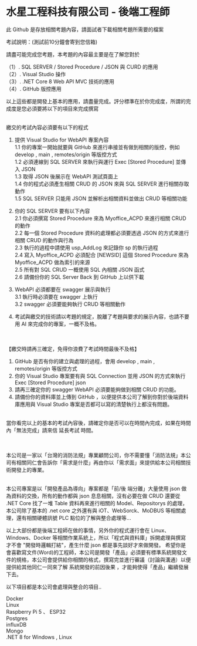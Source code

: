 # 水星工程科技有限公司 - 後端工程師

此 Github 是存放相關考題內容，請面試者下載相關考題所需要的檔案


考試說明：(測試前10分鐘會寄到您信箱)

請盡可能完成您考題，本考題的內容最主要是在了解您對於

（1）. SQL SERVER   / Stored Procedure / JSON 與 CURD 的應用<BR>
（2）. Visual Studio 操作<BR>
（3）. .NET Core 8 Web API MVC 技術的應用<BR>
（4）. GitHub 版控應用<BR>

以上這些都是開發上基本的應用，請盡量完成。評分標準在於你完成度，所謂的完成度是您必須要將以下的項目來完成撰寫<BR><BR>

繳交的考試內容必須要有以下的程式

1. 提供 Visual Studio for WebAPI 專案內容<BR>
   1.1 你的專案一開始就要與 GitHub 來進行串接並有做到相關的版控，例如 develop , main , remotes/origin 等版控方式<BR>
   1.2 必須連線到 SQL SERVER 來執行與運行 Exec [Stored Procedure] 並傳入 JSON <BR>
   1.3 取得 JSON 後展示在 WebAPI 測試頁面上 <BR>
   1.4 你的程式必須產生相關 CRUD 的 JSON 來與 SQL SERVER 進行相關存取動作<BR>
   1.5 SQL SERVER 只能用 JSON 並解析出相關資料並做出 CRUD 等相關功能<br>

2. 你的 SQL SERVER 要有以下內容<BR>
   2.1 你必須撰寫 Stored Procedure 來為 Myoffice_ACPD 來進行相關 CRUD 的動作<BR>
   2.2 每一個 Stored Procedure 資料的處理都必須要透過 JSON 的方式來進行相關 CRUD 的動作與行為<BR>
   2.3 執行的過程中請使用 usp_AddLog 來記錄你 sp 的執行過程<BR>
   2.4 寫入 Myoffice_ACPD 必須配合 [NEWSID] 這個 Stored Procedure 來為 Myoffice_ACPD 做為索引的來源<BR>
   2.5 所有對 SQL CRUD 一概使用 SQL 內相關 JSON 函式<BR>
   2.6 請備份你的 SQL Server Back 到 GitHub 上以供下載<BR>

3. WebAPI 必須都要在 swagger 展示與執行<BR>
   3.1 執行時必須要在 swagger 上執行<BR>
   3.2 swagger 必須要能夠執行 CRUD 等相關動作<br>

4. 考試與繳交的技術請以考題的規定，脫離了考題與要求的展示內容，也請不要用 AI 來完成你的專案，一概不及格。<br><br><br>

【繳交時請再三確定，免得你浪費了考試時間最後不及格】

1. GitHub 是否有你的建立與處理的過程，會用 develop , main , remotes/origin 等版控方式<BR>
2. 你的 Visual Studio 專案要有與 SQL Connection 並用 JSON 的方式來執行 Exec [Stored Procedure] json <BR>
3. 請再三確定你的 swagger WebAPI 必須要能夠做到相關 CRUD 的功能。<BR>
3. 請備份你的資料庫並上傳到 GitHub ，以便提供本公司了解到你對於後端資料庫應用與 Visual Studio 專案是否都可以寫的清楚執行上都沒有問題。<BR><BR>

當你看完以上的基本的考試內容後，請確定你是否可以在時間內完成，如果在時間內「無法完成」請來信 延長考試 時間。<BR><BR><BR>


本公司是一家以「台灣的消防法規」專業顧問公司，你不需要懂「消防法規」本公司有相關同仁會告訴你「需求是什麼」再由你以「需求面」來提供給本公司相關技術開發上的專業。<br><br>

本公司專案是以「開發產品為導向」專案都是「前/後 端分離」大量使用 json 做為資料的交換，所有的動作都與 json 息息相關，沒有必要在做 CRUD 還要從 .NET Core 找了一堆 Table 資料再來進行相關的 Model、Repositorys 的處理，本公司除了基本的 .net core 之外還有與 iOT、WebSorck、MoDBUS 等相關處理，還有相關硬體訊號 PLC 點位的了解與整合處理等...  <br>

以上大部份都是後端工程師在做的事情，另外你的程式運行會在 Linux、Windows、Docker 等相關作業系統上，所以「程式與資料庫」拆開處理與撰寫才不會 "開發時邏輯打結"，產生什麼 json 都是事先談好才來做開發。 希望你是會喜歡寫文件(Word)的工程師，本公司是開發「產品」必須要有標準系統開發文件的規格，本公司會提供給你相關的格式，撰寫完並進行審議（討論與溝通）以便提供給其他同仁一同來了解 系統開發的前因後果 ，才能夠使得「產品」繼續發展下去。


以下項目都是本公司會處理與整合的項目..<BR>

Docker<BR>
Linux<BR>
Raspberry Pi 5 、 ESP32<BR>
Postgres <BR>
influxDB <BR>
Mongo <BR>
.NET 8 for Windows , Linux  <BR>



